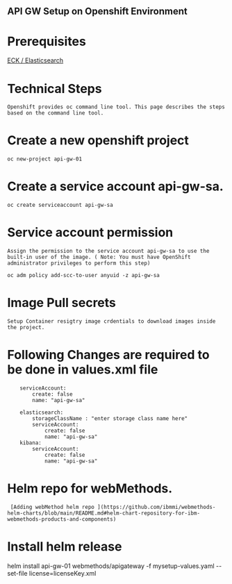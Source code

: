 ## API GW Setup on Openshift Environment 

 # Prerequisites

 [ECK / Elasticsearch](https://github.com/ibmmi/webmethods-helm-charts/blob/main/apigateway/helm/README.md#prerequisites)

# Technical Steps
    Openshift provides oc command line tool. This page describes the steps based on the command line tool.

# Create a new openshift project
    oc new-project api-gw-01

# Create a service account api-gw-sa.
    oc create serviceaccount api-gw-sa 

# Service account permission
    Assign the permission to the service account api-gw-sa to use the built-in user of the image. ( Note: You must have OpenShift administrator privileges to perform this step)
        
    oc adm policy add-scc-to-user anyuid -z api-gw-sa

# Image Pull secrets

    Setup Container resigtry image crdentials to download images inside the project.

# Following Changes are required to be done in values.xml file
        
        serviceAccount:
            create: false
            name: "api-gw-sa"

        elasticsearch:
            storageClassName : "enter storage class name here"
            serviceAccount:
                create: false
                name: "api-gw-sa"
        kibana:
            serviceAccount:
                create: false
                name: "api-gw-sa"

# Helm repo for webMethods.
     [Adding webMethod helm repo ](https://github.com/ibmmi/webmethods-helm-charts/blob/main/README.md#helm-chart-repository-for-ibm-webmethods-products-and-components)

# Install helm release 
  helm install api-gw-01 webmethods/apigateway -f mysetup-values.yaml --set-file license=licenseKey.xml